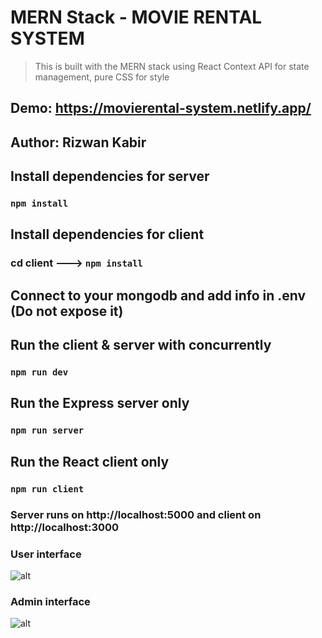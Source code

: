 # MERN Stack - MOVIE RENTAL SYSTEM

> This is built with the MERN stack using React Context API for state management, pure CSS for style

## Demo: https://movierental-system.netlify.app/

## Author: Rizwan Kabir

## Install dependencies for server

### `npm install`

## Install dependencies for client

### cd client ---> `npm install`

## Connect to your mongodb and add info in .env (Do not expose it)

## Run the client & server with concurrently

### `npm run dev`

## Run the Express server only

### `npm run server`

## Run the React client only

### `npm run client`

### Server runs on http://localhost:5000 and client on http://localhost:3000

### User interface

![alt](https://i.ibb.co/P9PFJpG/home-Customer1.jpg)

### Admin interface

![alt](https://i.ibb.co/sVTXrwP/admin-1.jpg)
